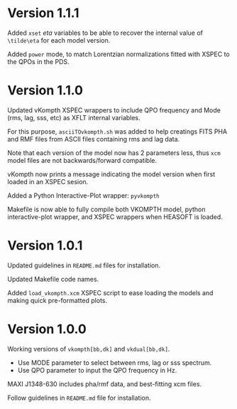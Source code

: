 Version 1.1.1
=============

Added `xset` *eta* variables to be able to recover the
internal value of `\tilde\eta` for each model version.

Added `power` mode, to match Lorentzian normalizations
fitted with XSPEC to the QPOs in the PDS.

Version 1.1.0
=============

Updated vKompth XSPEC wrappers to include QPO frequency
and Mode (rms, lag, sss, etc) as XFLT internal variables.

For this purpose, `asciiTOvkompth.sh` was added to help
creatings FITS PHA and RMF files from ASCII files containing
rms and lag data.

Note that each version of the model now has 2 parameters less,
thus `xcm` model files are not backwards/forward compatible.

vKompth now prints a message indicating the model version
when first loaded in an XSPEC sesion.

Added a Python Interactive-Plot wrapper: `pyvkompth`

Makefile is now able to fully compile both VKOMPTH model,
python interactive-plot wrapper, and XSPEC wrappers when
HEASOFT is loaded.


Version 1.0.1
=============

Updated guidelines in `README.md` files for installation.

Updated Makefile code names.

Added `load_vkompth.xcm` XSPEC script to ease loading the
models and making quick pre-formatted plots.


Version 1.0.0
=============

Working versions of `vkompth[bb,dk]` and `vkdual[bb,dk]`.
- Use MODE parameter to select between rms, lag or sss spectrum.
- Use QPO parameter to input the QPO frequency in Hz.

MAXI J1348-630 includes pha/rmf data, and best-fitting xcm files.

Follow guidelines in `README.md` file for installation.
